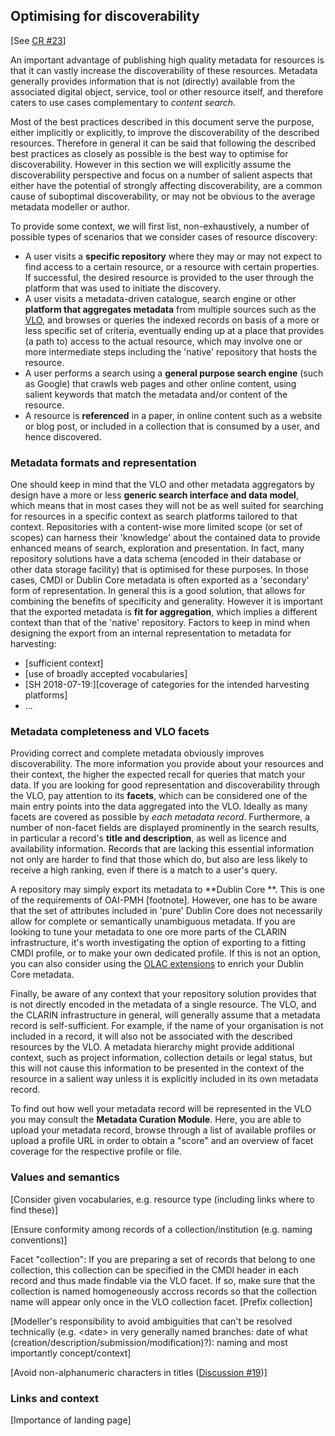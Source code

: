 ## Optimising for discoverability

\[See [CR \#23](https://www.gitbook.com/book/cmdi-taskforce/cmdi-best-practices/changes/23)\]

An important advantage of publishing high quality metadata for resources is that it can vastly increase the discoverability of these resources. Metadata generally provides information that is not \(directly\) available from the associated digital object, service, tool or other resource itself, and therefore caters to use cases complementary to _content search_.

Most of the best practices described in this document serve the purpose, either implicitly or explicitly, to improve the discoverability of the described resources. Therefore in general it can be said that following the described best practices as closely as possible is the best way to optimise for discoverability. However in this section we will explicitly assume the discoverability perspective and focus on a number of salient aspects that either have the potential of strongly affecting discoverability, are a common cause of suboptimal discoverability, or may not be obvious to the average metadata modeller or author.

To provide some context, we will first list, non-exhaustively, a number of possible types of scenarios that we consider cases of resource discovery:

* A user visits a **specific repository** where they may or may not expect to find access to a certain resource, or a resource with certain properties. If successful, the desired resource is provided to the user through the platform that was used to initiate the discovery.
* A user visits a metadata-driven catalogue, search engine or other **platform that aggregates metadata** from multiple sources such as the [VLO](https://www.clarin.eu/vlo), and browses or queries the indexed records on basis of a more or less specific set of criteria, eventually ending up at a place that provides \(a path to\) access to the actual resource, which may involve one or more intermediate steps including the 'native' repository that hosts the resource.
* A user performs a search using a **general purpose search engine** \(such as Google\) that crawls web pages and other online content, using salient keywords that match the metadata and/or content of the resource.
* A resource is **referenced** in a paper, in online content such as a website or blog post, or included in a collection that is consumed by a user, and hence discovered.

### Metadata formats and representation

One should keep in mind that the VLO and other metadata aggregators by design have a more or less **generic search interface and data model**, which means that in most cases they will not be as well suited for searching for resources in a specific context as search platforms tailored to that context. Repositories with a content-wise more limited scope \(or set of scopes\) can harness their 'knowledge' about the contained data to provide enhanced means of search, exploration and presentation. In fact, many repository solutions have a data schema \(encoded in their database or other data storage facility\) that is optimised for these purposes. In those cases, CMDI or Dublin Core metadata is often exported as a 'secondary' form of representation. In general this is a good solution, that allows for combining the benefits of specificity and generality. However it is important that the exported metadata is **fit for aggregation**, which implies a different context than that of the 'native' repository. Factors to keep in mind when designing the export from an internal representation to metadata for harvesting:

* \[sufficient context\]
* \[use of broadly accepted vocabularies\]
* \[SH 2018-07-19:\]\[coverage of categories for the intended harvesting platforms\]
* ...

### Metadata completeness and VLO facets

Providing correct and complete metadata obviously improves discoverability. The more information you provide about your resources and their context, the higher the expected recall for queries that match your data. If you are looking for good representation and discoverability through the VLO, pay attention to its **facets**, which can be considered one of the main entry points into the data aggregated into the VLO. Ideally as many facets are covered as possible by _each metadata record_. Furthermore, a number of non-facet fields are displayed prominently in the search results, in particular a record's **title and description**, as well as licence and availability information. Records that are lacking this essential information not only are harder to find that those which do, but also are less likely to receive a high ranking, even if there is a match to a user's query.

A repository may simply export its metadata to **Dublin Core **. This is one of the requirements of OAI-PMH \[footnote\]. However, one has to be aware that the set of attributes included in 'pure' Dublin Core does not necessarily allow for complete or semantically unambiguous metadata. If you are looking to tune your metadata to one ore more parts of the CLARIN infrastructure, it's worth investigating the option of exporting to a fitting CMDI profile, or to make your own dedicated profile. If this is not an option, you can also consider using the [OLAC extensions](http://www.language-archives.org/OLAC/metadata.html) to enrich your Dublin Core metadata.

Finally, be aware of any context that your repository solution provides that is not directly encoded in the metadata of a single resource. The VLO, and the CLARIN infrastructure in general, will generally assume that a metadata record is self-sufficient. For example, if the name of your organisation is not included in a record, it will also not be associated with the described resources by the VLO. A metadata hierarchy might provide additional context, such as project information, collection details or legal status, but this will not cause this information to be presented in the context of the resource in a salient way unless it is explicitly included in its own metadata record.

To find out how well your metadata record will be represented in the VLO you may consult the **Metadata Curation Module**. Here, you are able to upload your metadata record, browse through a list of available profiles or upload a profile URL in order to obtain a "score" and an overview of facet coverage for the respective profile or file.

### Values and semantics

\[Consider given vocabularies, e.g. resource type \(including links where to find these\)\]

\[Ensure conformity among records of a collection/institution \(e.g. naming conventions\)\]

Facet "collection": If you are preparing a set of records that belong to one collection, this collection can be specified in the CMDI header in each record and thus made findable via the VLO facet. If so, make sure that the collection is named homogeneously accross records so that the collection name will appear only once in the VLO collection facet. [Prefix collection]

\[Modeller's responsibility to avoid ambiguities that can't be resolved technically \(e.g. &lt;date&gt; in very generally named branches: date of what \(creation/description/submission/modification\)?\): naming and most importantly concept/context\]

\[Avoid non-alphanumeric characters in titles \([Discussion \#19](https://www.gitbook.com/book/cmdi-taskforce/cmdi-best-practices/discussions/19)\)\]

### Links and context

\[Importance of landing page\]

<!--stackedit_data:
eyJoaXN0b3J5IjpbLTEyNzQxNzMyOTZdfQ==
-->